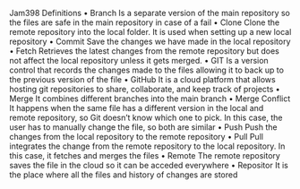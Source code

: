 Jam398
Definitions
•	Branch
  Is a separate version of the main repository so the files are safe in the main repository in case of a fail
•	Clone
  Clone the remote repository into the local folder. It is used when setting up a new local repository
•	Commit
  Save the changes we have made in the local repository
•	Fetch
  Retrieves the latest changes from the remote repository but does not affect the local repository  unless it gets merged.
•	GIT
  Is a version control that records the changes made to the files allowing it to back up to the previous version of the file 
•	GitHub
  It is a cloud platform that allows hosting git repositories to share, collaborate, and keep track of projects
•	Merge
  It combines  different branches  into the main branch
•	Merge Conflict
  It happens when the same file has a different version in the local and remote repository, so Git doesn’t know which one to pick. In this case, the user has to manually change the file, so both are        similar
•	Push
  Push the changes from the local repository to the remote repository
•	Pull
  Pull integrates the change from the remote repository to the local repository. In this case, it fetches and merges the files 
•	Remote
  The remote repository saves the file in the cloud so it can be acceded everywhere
•	Repositor
  It is the place where all the files and history of changes are stored 
